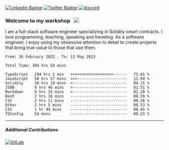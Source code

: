 [![Linkedin Badge](https://img.shields.io/badge/-LinkedIn-0e76a8?style=flat-square&logo=Linkedin&logoColor=white)](https://www.linkedin.com/in/jason-schwarz-75b91482/)
[![Twitter Badge](https://img.shields.io/badge/-Twitter-00acee?style=flat-square&logo=Twitter&logoColor=white)](https://twitter.com/passandscore)
[![discord](https://img.shields.io/badge/Discord-blue?logo=discord&logoColor=white)](https://discordapp.com/users/#3518)

### Welcome to my workshop &nbsp; ![](https://visitor-badge.glitch.me/badge?page_id=passandscore.passandscore)

I am a full-stack software engineer specializing in Solidity smart contracts. I love programming, teaching, speaking and traveling. As a software engineer, I enjoy using my obsessive attention to detail to create projects that bring true value to those that use them.

<!--START_SECTION:waka-->

```text
From: 26 February 2023 - To: 13 May 2023

Total Time: 389 hrs 54 mins

TypeScript   294 hrs 1 min   >>>>>>>>>>>>>>>>>>>------   75.41 %
JavaScript   50 hrs 27 mins  >>>----------------------   12.94 %
Solidity     16 hrs 10 mins  >------------------------   04.15 %
JSON         9 hrs 46 mins   >------------------------   02.51 %
Markdown     8 hrs 35 mins   >------------------------   02.20 %
Bash         2 hrs 18 mins   -------------------------   00.59 %
CSV          2 hrs 11 mins   -------------------------   00.56 %
Other        2 hrs 5 mins    -------------------------   00.53 %
CSS          1 hr 44 mins    -------------------------   00.45 %
TSConfig     54 mins         -------------------------   00.23 %
```

<!--END_SECTION:waka-->

<hr/>

##### Additional Contributions

[![GitLab](https://img.shields.io/badge/GitLab-orange?logo=gitlab&logoColor=white)](https://gitlab.com/jason_schwarz)
